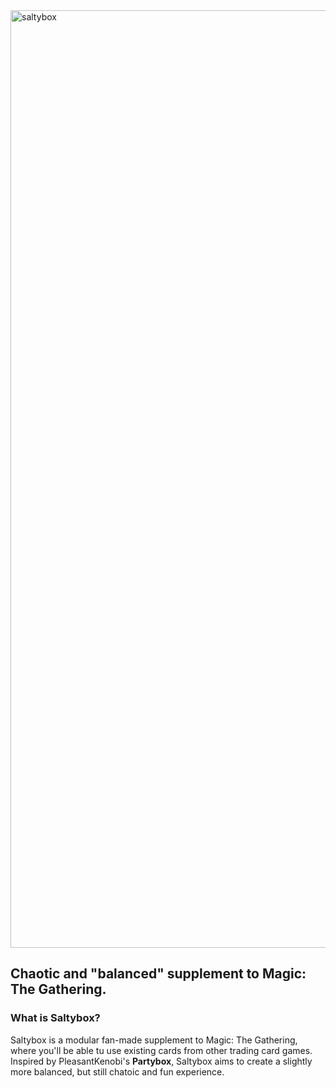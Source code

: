 <img width="4655" height="1500" alt="saltybox" src="https://github.com/user-attachments/assets/916ce5c8-7195-401c-a2f6-01a727312573" />

## Chaotic and "balanced" supplement to Magic: The Gathering.

### What is Saltybox?
Saltybox is a modular fan-made supplement to Magic: The Gathering, where you'll be able tu use existing cards from other trading card games. Inspired by PleasantKenobi's **Partybox**, Saltybox aims to create a slightly more balanced, but still chatoic and fun experience.
